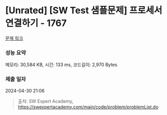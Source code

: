# [Unrated] [SW Test 샘플문제] 프로세서 연결하기 - 1767 

[문제 링크](https://swexpertacademy.com/main/code/problem/problemDetail.do?contestProbId=AV4suNtaXFEDFAUf) 

### 성능 요약

메모리: 30,584 KB, 시간: 133 ms, 코드길이: 2,970 Bytes

### 제출 일자

2024-04-30 21:06



> 출처: SW Expert Academy, https://swexpertacademy.com/main/code/problem/problemList.do